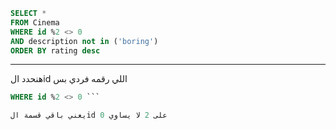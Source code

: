 ```sql
SELECT *
FROM Cinema
WHERE id %2 <> 0
AND description not in ('boring')
ORDER BY rating desc
```
---
هنحدد الid اللي رقمه فردي بس 
```sql
WHERE id %2 <> 0 ```

يعني باقي قسمة الid على 2 لا يساوي 0
